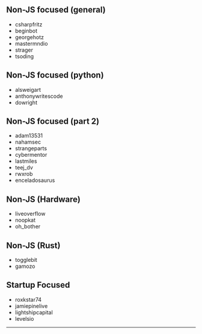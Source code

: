 ## Non-JS focused (general)

- csharpfritz
- beginbot
- georgehotz
- mastermndio
- strager
- tsoding

## Non-JS focused (python)

- alsweigart
- anthonywritescode
- dowright

## Non-JS focused (part 2)

- adam13531
- nahamsec
- strangeparts
- cybermentor
- lastmiles
- teej_dv
- rwxrob
- enceladosaurus

## Non-JS (Hardware)

- liveoverflow
- noopkat
- oh_bother

## Non-JS (Rust)

- togglebit
- gamozo

## Startup Focused

- roxkstar74
- jamiepinelive
- lightshipcapital
- levelsio

---
